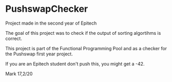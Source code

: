 # PushswapChecker
Project made in the second year of Epitech

The goal of this project was to check if the output of sorting algortihms is correct.

This project is part of the Functional Programming Pool and as a checker for the Pushswap first year project.

If you are an Epitech student don't push this, you might get a -42.

Mark 17,2/20
